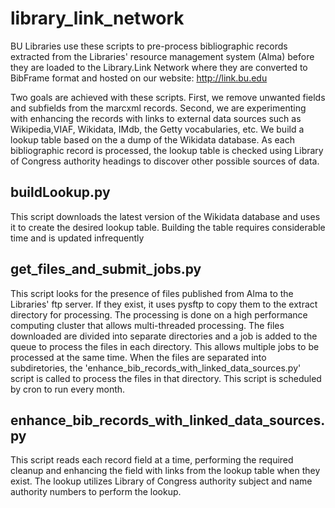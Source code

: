# library_link_network
BU Libraries use these scripts to pre-process bibliographic records extracted from the Libraries' resource management system (Alma) before they are loaded to the Library.Link Network where they are converted to BibFrame format and hosted on our website: http://link.bu.edu

Two goals are achieved with these scripts. First, we remove unwanted fields and subfields from the marcxml records. Second, we are experimenting with enhancing the records with links to external data sources such as Wikipedia,VIAF, Wikidata, IMdb, the Getty vocabularies, etc. We build a lookup table based on the a dump of the Wikidata database. As each bibliographic record is processed, the lookup table is checked using Library of Congress authority headings to discover other possible sources of data.

## buildLookup.py
This script downloads the latest version of the Wikidata database and uses it to create the desired lookup table. Building the table requires considerable time and is updated infrequently

## get_files_and_submit_jobs.py

This script looks for the presence of files published from Alma to the Libraries' ftp server. If they exist, it uses pysftp to copy them to the extract directory for processing. The processing is done on a high performance computing cluster that allows multi-threaded processing. The files downloaded are divided into separate directories and a job is added to the queue to process the files in each directory. This allows multiple jobs to be processed at the same time. When the files are separated into subdiretories, the 'enhance_bib_records_with_linked_data_sources.py' script is called to process the files in that directory. This script is scheduled by cron to run every month.

## enhance_bib_records_with_linked_data_sources.py

This script reads each record field at a time, performing the required cleanup and enhancing the field with links from the lookup table when they exist. The lookup utilizes Library of Congress authority subject and name authority numbers to perform the lookup.

